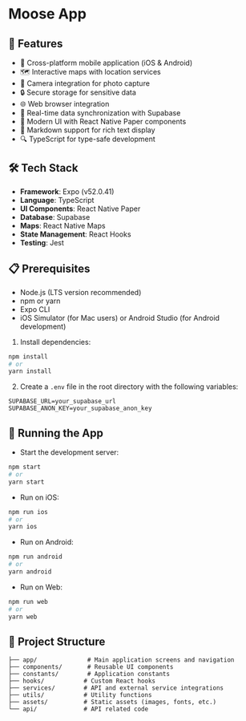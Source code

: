 # Moose App

## 🚀 Features

- 📱 Cross-platform mobile application (iOS & Android)
- 🗺️ Interactive maps with location services
- 📸 Camera integration for photo capture
- 🔒 Secure storage for sensitive data
- 🌐 Web browser integration
- 🔄 Real-time data synchronization with Supabase
- 🎨 Modern UI with React Native Paper components
- 📝 Markdown support for rich text display
- 🔍 TypeScript for type-safe development

## 🛠️ Tech Stack

- **Framework**: Expo (v52.0.41)
- **Language**: TypeScript
- **UI Components**: React Native Paper
- **Database**: Supabase
- **Maps**: React Native Maps
- **State Management**: React Hooks
- **Testing**: Jest

## 📋 Prerequisites

- Node.js (LTS version recommended)
- npm or yarn
- Expo CLI
- iOS Simulator (for Mac users) or Android Studio (for Android development)


1. Install dependencies:
```bash
npm install
# or
yarn install
```

2. Create a `.env` file in the root directory with the following variables:
```
SUPABASE_URL=your_supabase_url
SUPABASE_ANON_KEY=your_supabase_anon_key
```

## 🚀 Running the App

- Start the development server:
```bash
npm start
# or
yarn start
```

- Run on iOS:
```bash
npm run ios
# or
yarn ios
```

- Run on Android:
```bash
npm run android
# or
yarn android
```

- Run on Web:
```bash
npm run web
# or
yarn web
```


## 📁 Project Structure

```
├── app/              # Main application screens and navigation
├── components/       # Reusable UI components
├── constants/        # Application constants
├── hooks/           # Custom React hooks
├── services/        # API and external service integrations
├── utils/           # Utility functions
├── assets/          # Static assets (images, fonts, etc.)
└── api/             # API related code
```
